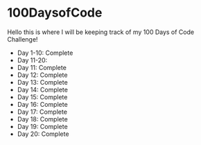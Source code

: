 # 100DaysofCode

Hello this is where I will be keeping track of my 100 Days of Code Challenge!

- Day 1-10: Complete
- Day 11-20:
- Day 11: Complete
- Day 12: Complete
- Day 13: Complete
- Day 14: Complete
- Day 15: Complete
- Day 16: Complete
- Day 17: Complete
- Day 18: Complete
- Day 19: Complete
- Day 20: Complete
